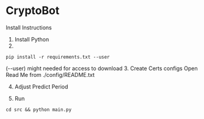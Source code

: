 # CryptoBot
 
Install Instructions
1. Install Python 
2.
```
pip install -r requirements.txt --user
```
(--user) might needed for access to download
3. Create Certs configs
Open Read Me from ./config/README.txt

4. Adjust Predict Period

5. Run
```
cd src && python main.py
```
